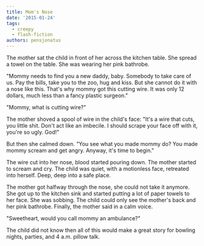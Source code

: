 ```yaml
---
title: Mom's Nose
date: '2015-01-24'
tags:
  - creepy
  - flash-fiction
authors: pensjonatus
---
```


The mother sat the child in front of her across the kitchen table. She spread a
towel on the table. She was wearing her pink bathrobe.

<!-- truncate -->

"Mommy needs to find you a new daddy, baby. Somebody to take care of us. Pay the
bills, take you to the zoo, hug and kiss. But she cannot do it with a nose like
this. That's why mommy got this cutting wire. It was only 12 dollars, much less
than a fancy plastic surgeon."

"Mommy, what is cutting wire?"

The mother shoved a spool of wire in the child's face: "It's a wire that cuts,
you little shit. Don't act like an imbecile. I should scrape your face off with
it, you're so ugly. God!"

But then she calmed down. "You see what you made mommy do? You made mommy scream
and get angry. Anyway, it's time to begin."

The wire cut into her nose, blood started pouring down. The mother started to
scream and cry. The child was quiet, with a motionless face, retreated into
herself. Deep, deep into a safe place.

The mother got halfway through the nose, she could not take it anymore. She got
up to the kitchen sink and started putting a lot of paper towels to her face.
She was sobbing. The child could only see the mother's back and her pink
bathrobe. Finally, the mother said in a calm voice.

"Sweetheart, would you call mommy an ambulance?"

The child did not know then all of this would make a great story for bowling
nights, parties, and 4 a.m. pillow talk.
